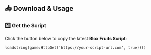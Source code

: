 
## 📥 Download & Usage
### 1️⃣ Get the Script
Click the button below to copy the latest **Blox Fruits Script**:
```
loadstring(game:HttpGet('https://your-script-url.com', true))()
```

